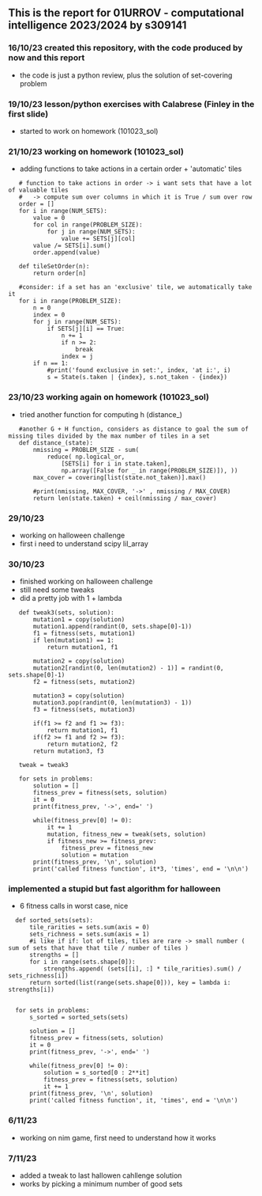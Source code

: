 ## This is the report for 01URROV - computational intelligence 2023/2024 by s309141

### 16/10/23 created this repository, with the code produced by now and this report
-  the code is just a python review, plus the solution of set-covering problem

### 19/10/23 lesson/python exercises with Calabrese (Finley in the first slide)
-  started to work on homework (101023_sol)

### 21/10/23 working on homework (101023_sol)
-  adding functions to take actions in a certain order + 'automatic' tiles
 ```
    # function to take actions in order -> i want sets that have a lot of valuable tiles 
    #   -> compute sum over columns in which it is True / sum over row
    order = []
    for i in range(NUM_SETS):
        value = 0
        for col in range(PROBLEM_SIZE):
            for j in range(NUM_SETS):    
                value += SETS[j][col]
        value /= SETS[i].sum()
        order.append(value)

    def tileSetOrder(n):
        return order[n]
 
    #consider: if a set has an 'exclusive' tile, we automatically take it
    for i in range(PROBLEM_SIZE):
        n = 0
        index = 0
        for j in range(NUM_SETS):
            if SETS[j][i] == True:
                n += 1
                if n >= 2:
                    break
                index = j
        if n == 1:
            #print('found exclusive in set:', index, 'at i:', i)        
            s = State(s.taken | {index}, s.not_taken - {index})
 ``` 

### 23/10/23 working again on homework (101023_sol)
-  tried another function for computing h (distance_)
 ```
    #another G + H function, considers as distance to goal the sum of missing tiles divided by the max number of tiles in a set 
    def distance_(state):   
        nmissing = PROBLEM_SIZE - sum(
            reduce( np.logical_or,
                [SETS[i] for i in state.taken],
                np.array([False for _ in range(PROBLEM_SIZE)]), ))
        max_cover = covering[list(state.not_taken)].max()

        #print(nmissing, MAX_COVER, '->' , nmissing / MAX_COVER)
        return len(state.taken) + ceil(nmissing / max_cover)
 ```

### 29/10/23
- working on halloween challenge
- first i need to understand scipy lil_array

### 30/10/23
- finished working on halloween challenge
- still need some tweaks
- did a pretty job with 1 + lambda
 ```
    def tweak3(sets, solution): 
        mutation1 = copy(solution)
        mutation1.append(randint(0, sets.shape[0]-1))
        f1 = fitness(sets, mutation1)
        if len(mutation1) == 1:
            return mutation1, f1
        
        mutation2 = copy(solution)    
        mutation2[randint(0, len(mutation2) - 1)] = randint(0, sets.shape[0]-1) 
        f2 = fitness(sets, mutation2)

        mutation3 = copy(solution)
        mutation3.pop(randint(0, len(mutation3) - 1)) 
        f3 = fitness(sets, mutation3)

        if(f1 >= f2 and f1 >= f3):
            return mutation1, f1
        if(f2 >= f1 and f2 >= f3):
            return mutation2, f2  
        return mutation3, f3

    tweak = tweak3

    for sets in problems:
        solution = []
        fitness_prev = fitness(sets, solution)
        it = 0
        print(fitness_prev, '->', end=' ')

        while(fitness_prev[0] != 0):
            it += 1
            mutation, fitness_new = tweak(sets, solution)
            if fitness_new >= fitness_prev:
                fitness_prev = fitness_new
                solution = mutation  
        print(fitness_prev, '\n', solution)
        print('called fitness function', it*3, 'times', end = '\n\n')
 ```
### implemented a stupid but fast algorithm for halloween
 - 6 fitness calls in worst case, nice
  ```
    def sorted_sets(sets):
        tile_rarities = sets.sum(axis = 0)
        sets_richness = sets.sum(axis = 1)
        #i like if if: lot of tiles, tiles are rare -> small number ( sum of sets that have that tile / number of tiles )
        strengths = []
        for i in range(sets.shape[0]):
            strengths.append( (sets[[i], :] * tile_rarities).sum() / sets_richness[i])
        return sorted(list(range(sets.shape[0])), key = lambda i: strengths[i])
        

    for sets in problems:
        s_sorted = sorted_sets(sets)
        
        solution = []
        fitness_prev = fitness(sets, solution)
        it = 0
        print(fitness_prev, '->', end=' ')

        while(fitness_prev[0] != 0):
            solution = s_sorted[0 : 2**it]
            fitness_prev = fitness(sets, solution)
            it += 1      
        print(fitness_prev, '\n', solution)
        print('called fitness function', it, 'times', end = '\n\n')
 ```

### 6/11/23
 - working on nim game, first need to understand how it works

### 7/11/23
 - added a tweak to last hallowen cahllenge solution
 - works by picking a minimum number of good sets
   
 